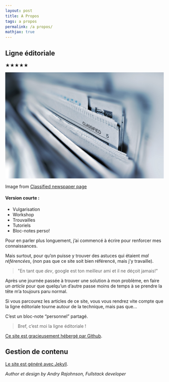 ```yaml
---
layout: post
title: A Propos
tags: a propos
permalink: /a propos/
mathjax: true
---
```


## Ligne éditoriale
★★★★★

 ![propos](/images/propos.jpeg)
<footer>Image from <a href="https://unsplash.com">Classified newspaper page</a></footer>

#### Version courte :

 * Vulgarisation
 * Workshop
 * Trouvailles
 * Tutoriels
 * Bloc-notes perso!


 Pour en parler plus longuement, j’ai commencé à écrire pour renforcer mes connaissances.

 Mais surtout, pour qu’on puisse y trouver des astuces qui étaient *mal référencées*, (non pas que ce site soit bien référencé, mais j'y travaille).

>"En tant que *dev*, google est ton meilleur ami et il ne déçoit jamais!"

 Après une journée passée à trouver une solution à mon problème, en faire *un article* pour que quelqu’un d’autre passe moins de temps à se prendre la tête m’a toujours paru normal.

Si vous parcourez les articles de ce site, vous vous rendrez vite compte que la ligne éditoriale tourne autour de la technique, mais pas que...

 C’est un bloc-note “personnel” partagé.

  >Bref, c’est moi la ligne éditoriale !

[Ce site est gracieusement hébergé par Github](https://rajohnson-andry.tk/developper/skills/2019/05/05/Host-any-front-end/).

## Gestion de contenu

[Le site est généré avec Jekyll](https://rajohnson-andry.tk/developper/skills/2019/05/11/pourquoi-Jekyll/).

<footer>
	<cite title="author">Author et design by Andry Rajohnson, Fullstack developer</cite>
</footer>

